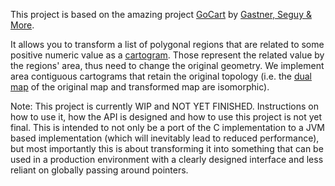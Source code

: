 This project is based on the amazing project [GoCart](https://github.com/Flow-Based-Cartograms/go_cart) by [Gastner, Seguy & More](https://www.pnas.org/content/115/10/E2156).

It allows you to transform a list of polygonal regions that are related to some positive numeric value as a [cartogram](https://en.wikipedia.org/wiki/Cartogram#cite_note-GSM-Fast-Flow-Based-26). Those represent the related value by the regions' area, thus need to change the original geometry. We implement area contiguous cartograms that retain the original topology (i.e. the [dual map](https://en.wikipedia.org/wiki/Dual_graph) of the original map and transformed map are isomorphic).

Note: This project is currently WIP and NOT YET FINISHED. Instructions on how to use it, how the API is designed and how to use this project is not yet final. 
This is intended to not only be a port of the C implementation to a JVM based implementation (which will inevitably lead to reduced performance), but most importantly this is about transforming it into something that can be used in a production environment with a clearly designed interface and less reliant on globally passing around pointers.
